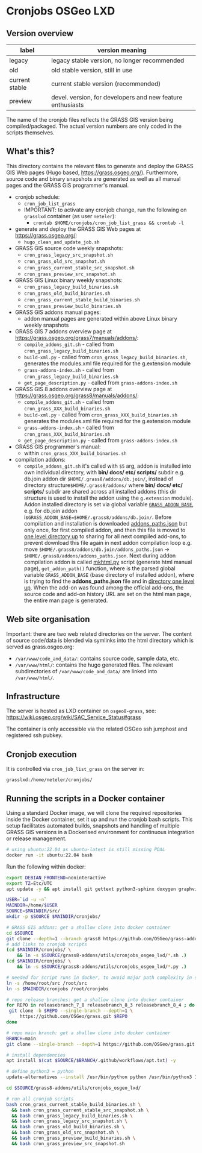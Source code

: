 # Cronjobs OSGeo LXD

## Version overview

| **label**      | **version meaning**                                        |
| -------------- | ---------------------------------------------------------- |
| legacy         | legacy stable version, no longer recommended               |
| old            | old stable version, still in use                           |
| current stable | current stable version (recommended)                       |
| preview        | devel. version, for developers and new feature enthusiasts |

The name of the cronjob files reflects the GRASS GIS version being
compiled/packaged. The actual version numbers are only coded in the scripts
themselves.

## What's this?

This directory contains the relevant files to generate and deploy the GRASS GIS
Web pages (Hugo based, <https://grass.osgeo.org/>). Furthermore, source code and
binary snapshots are generated as well as all manual pages and the GRASS GIS
programmer's manual.

- cronjob schedule:
  - `cron_job_list_grass`
  - IMPORTANT: to activate any cronjob change, run the following on `grasslxd`
    container (as user `neteler`):
    - `crontab $HOME/cronjobs/cron_job_list_grass && crontab -l`
- generate and deploy the GRASS GIS Web pages at <https://grass.osgeo.org/>:
  - `hugo_clean_and_update_job.sh`
- GRASS GIS source code weekly snapshots:
  - `cron_grass_legacy_src_snapshot.sh`
  - `cron_grass_old_src_snapshot.sh`
  - `cron_grass_current_stable_src_snapshot.sh`
  - `cron_grass_preview_src_snapshot.sh`
- GRASS GIS Linux binary weekly snapshots:
  - `cron_grass_legacy_build_binaries.sh`
  - `cron_grass_old_build_binaries.sh`
  - `cron_grass_current_stable_build_binaries.sh`
  - `cron_grass_preview_build_binaries.sh`
- GRASS GIS addons manual pages:
  - addon manual pages are generated within above Linux binary weekly snapshots
- GRASS GIS 7 addons overview page at <https://grass.osgeo.org/grass7/manuals/addons/>:
  - `compile_addons_git.sh` - called from `cron_grass_legacy_build_binaries.sh`
  - `build-xml.py` - called from `cron_grass_legacy_build_binaries.sh`,
    generates the modules.xml file required for the g.extension module
  - `grass-addons-index.sh` - called from `cron_grass_legacy_build_binaries.sh`
  - `get_page_description.py` - called from `grass-addons-index.sh`
- GRASS GIS 8 addons overview page at <https://grass.osgeo.org/grass8/manuals/addons/>:
  - `compile_addons_git.sh` - called from `cron_grass_XXX_build_binaries.sh`
  - `build-xml.py` - called from `cron_grass_XXX_build_binaries.sh`
    generates the modules.xml file required for the g.extension module
  - `grass-addons-index.sh` - called from `cron_grass_XXX_build_binaries.sh`
  - `get_page_description.py` - called from `grass-addons-index.sh`
- GRASS GIS programmer's manual:
  - within `cron_grass_XXX_build_binaries.sh`
- compilation addons:
  - `compile_addons_git.sh` it's called with `$5` arg, addon is
    installed into own individual directory, with **bin/ docs/ etc/ scripts/**
    subdir e.g. db.join addon dir `$HOME/.grass8/addons/db.join/`, instead of
    directory structure`$HOME/.grass8/addons/` where **bin/ docs/ etc/ scripts/**
    subdir are shared across all installed addons (this dir structure is used
    to install the addon using the `g.extension` module). Addon installed directory
    is set via global variable [`GRASS_ADDON_BASE`](https://github.com/OSGeo/grass-addons/pull/656/commits/8c08184415ec32fe409bf09b2599b0506d7650ab#diff-f0fc8363c0e166fdbe9eecb74a9e261498ec0bbf15500e56b1bb1b5ba7afb900L119),
    e.g. for db.join addon is`GRASS_ADDON_BASE=$HOME/.grass8/addons/db.join/`.
    Before compilation and installation is downloaded [addons_paths.json](https://github.com/OSGeo/grass-addons/pull/656/commits/8c08184415ec32fe409bf09b2599b0506d7650ab#diff-f0fc8363c0e166fdbe9eecb74a9e261498ec0bbf15500e56b1bb1b5ba7afb900R128)
    but only once, for first compiled addon, and then this file is moved to
    [one level directory up](https://github.com/OSGeo/grass-addons/pull/656/commits/8c08184415ec32fe409bf09b2599b0506d7650ab#diff-f0fc8363c0e166fdbe9eecb74a9e261498ec0bbf15500e56b1bb1b5ba7afb900R133)
    to sharing for all next compiled add-ons, to prevent download this file
    again in next addon compilation loop e.g. move
    `$HOME/.grass8/addons/db.join/addons_paths.json` -> `$HOME/.grass8/addons/addons_paths.json`.
    Next during addon compilation addon is called
    [mkhtml.py](https://github.com/OSGeo/grass/blob/main/utils/mkhtml.py)
    script (generate html manual page), `get_addon_path()` function, where is
    the parsed global variable `GRASS_ADDON_BASE` (base directory of installed
    addon), where is trying to find the **addons_paths.json** file and in
    [directory one level up](https://github.com/OSGeo/grass/pull/2054/commits/5a374101a825c451675d18b0d59e6ac99ee6cb02#diff-3e1684c5c5d40b273b6488a9b5a5558f556d2bcf2973ba5106b6125e01aa6959R314).
    When the add-on was found among the official add-ons, the source code
    and add-on history URL are set on the html man page, the entire man
    page is generated.

## Web site organisation

Important: there are two web related directories on the server. The content
of source code/data is blended via symlinks into the html directory which
is served as grass.osgeo.org:

- `/var/www/code_and_data/`: contains source code, sample data, etc.
- `/var/www/html/`: contains the hugo generated files. The relevant
  subdirectories of `/var/www/code_and_data/` are linked into `/var/www/html/`.

## Infrastructure

The server is hosted as LXD container on `osgeo8-grass`, see:
<https://wiki.osgeo.org/wiki/SAC_Service_Status#grass>

The container is only accessible via the related OSGeo ssh jumphost and
registered ssh pubkey.

## Cronjob execution

It is controlled via `cron_job_list_grass` on the server in:

```text
grasslxd:/home/neteler/cronjobs/
```

## Running the scripts in a Docker container

Using a standard Docker image, we will clone the required repositories
inside the Docker container, set it up and run the cronjob bash scripts.
This setup facilitates automated builds, snapshots and handling of multiple
GRASS GIS versions in a Dockerised environment for continuous integration
or release management.

```bash
# using ubuntu:22.04 as ubuntu-latest is still missing PDAL
docker run -it ubuntu:22.04 bash
```

Run the following within docker:

```bash
export DEBIAN_FRONTEND=noninteractive
export TZ=Etc/UTC
apt update -y && apt install git gettext python3-sphinx doxygen graphviz zip -y

USER=`id -u -n`
MAINDIR=/home/$USER
SOURCE=$MAINDIR/src/
mkdir -p $SOURCE $MAINDIR/cronjobs/

# GRASS GIS addons: get a shallow clone into docker container
cd $SOURCE
git clone --depth=1 --branch grass8 https://github.com/OSGeo/grass-addons.git grass8-addons
# add links to cronjob scripts
(cd $MAINDIR/cronjobs/ \
    && ln -s $SOURCE/grass8-addons/utils/cronjobs_osgeo_lxd/*.sh .)
(cd $MAINDIR/cronjobs/ \
    && ln -s $SOURCE/grass8-addons/utils/cronjobs_osgeo_lxd/*.py .)

# needed for script runs in docker, to avoid major path complexity in scripts
ln -s /home/root/src /root/src
ln -s $MAINDIR/cronjobs /root/cronjobs

# repo release branches: get a shallow clone into docker container
for REPO in releasebranch_7_8 releasebranch_8_3 releasebranch_8_4 ; do
 git clone -b $REPO --single-branch --depth=1 \
     https://github.com/OSGeo/grass.git $REPO
done

# repo main branch: get a shallow clone into docker container
BRANCH=main
git clone --single-branch --depth=1 https://github.com/OSGeo/grass.git $BRANCH

# install dependencies
apt install $(cat $SOURCE/$BRANCH/.github/workflows/apt.txt) -y

# define python3 = python
update-alternatives --install /usr/bin/python python /usr/bin/python3 1

cd $SOURCE/grass8-addons/utils/cronjobs_osgeo_lxd/

# run all cronjob scripts
bash cron_grass_current_stable_build_binaries.sh \
  && bash cron_grass_current_stable_src_snapshot.sh \
  && bash cron_grass_legacy_build_binaries.sh \
  && bash cron_grass_legacy_src_snapshot.sh \
  && bash cron_grass_old_build_binaries.sh \
  && bash cron_grass_old_src_snapshot.sh \
  && bash cron_grass_preview_build_binaries.sh \
  && bash cron_grass_preview_src_snapshot.sh
```

